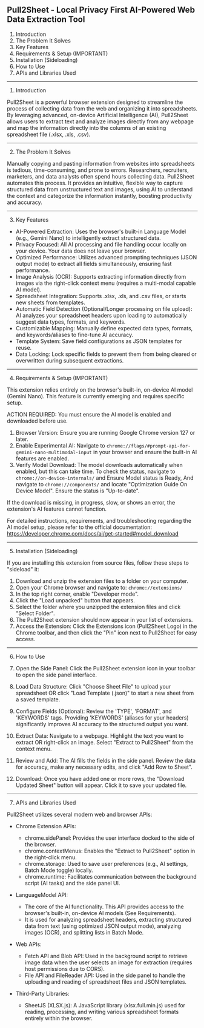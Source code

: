 ## Pull2Sheet - Local Privacy First AI-Powered Web Data Extraction Tool

1. Introduction
2. The Problem It Solves
3. Key Features
4. Requirements & Setup (IMPORTANT)
5. Installation (Sideloading)
6. How to Use
7. APIs and Libraries Used

----------------------------------------------------------------

1. Introduction

Pull2Sheet is a powerful browser extension designed to streamline the process of collecting data from the web and organizing it into spreadsheets. By leveraging advanced, on-device Artificial Intelligence (AI), Pull2Sheet allows users to extract text and analyze images directly from any webpage and map the information directly into the columns of an existing spreadsheet file (.xlsx, .xls, .csv).

----------------------------------------------------------------

2. The Problem It Solves

Manually copying and pasting information from websites into spreadsheets is tedious, time-consuming, and prone to errors. Researchers, recruiters, marketers, and data analysts often spend hours collecting data. Pull2Sheet automates this process. It provides an intuitive, flexible way to capture structured data from unstructured text and images, using AI to understand the context and categorize the information instantly, boosting productivity and accuracy.

----------------------------------------------------------------

3. Key Features

*   AI-Powered Extraction: Uses the browser's built-in Language Model (e.g., Gemini Nano) to intelligently extract structured data.
*   Privacy Focused: All AI processing and file handling occur locally on your device. Your data does not leave your browser.
*   Optimized Performance: Utilizes advanced prompting techniques (JSON output mode) to extract all fields simultaneously, ensuring fast performance.
*   Image Analysis (OCR): Supports extracting information directly from images via the right-click context menu (requires a multi-modal capable AI model).
*   Spreadsheet Integration: Supports .xlsx, .xls, and .csv files, or starts new sheets from templates.
*   Automatic Field Detection (Optional/Longer processing on file upload): AI analyzes your spreadsheet headers upon loading to automatically suggest data types, formats, and keywords.
*   Customizable Mapping: Manually define expected data types, formats, and keywords/aliases to fine-tune AI accuracy.
*   Template System: Save field configurations as JSON templates for reuse.
*   Data Locking: Lock specific fields to prevent them from being cleared or overwritten during subsequent extractions.


----------------------------------------------------------------

4. Requirements & Setup (IMPORTANT)

This extension relies entirely on the browser's built-in, on-device AI model (Gemini Nano). This feature is currently emerging and requires specific setup.

ACTION REQUIRED:
You must ensure the AI model is enabled and downloaded before use.

1. Browser Version: Ensure you are running Google Chrome version 127 or later.
2. Enable Experimental AI: Navigate to `chrome://flags/#prompt-api-for-gemini-nano-multimodal-input` in your browser and ensure the built-in AI features are enabled.
3. Verify Model Download: The model downloads automatically when enabled, but this can take time. To check the status, navigate to `chrome://on-device-internals/` and Ensure Model status is Ready, And navigate to `chrome://components/` and locate "Optimization Guide On Device Model". Ensure the status is "Up-to-date". 

If the download is missing, in progress, slow, or shows an error, the extension's AI features cannot function.

For detailed instructions, requirements, and troubleshooting regarding the AI model setup, please refer to the official documentation:
https://developer.chrome.com/docs/ai/get-started#model_download

----------------------------------------------------------------

5. Installation (Sideloading)

If you are installing this extension from source files, follow these steps to "sideload" it:

1. Download and unzip the extension files to a folder on your computer.
2. Open your Chrome browser and navigate to: `chrome://extensions/`
3. In the top right corner, enable "Developer mode".
4. Click the "Load unpacked" button that appears.
5. Select the folder where you unzipped the extension files and click "Select Folder".
6. The Pull2Sheet extension should now appear in your list of extensions.
7. Access the Extension: Click the Extensions icon (Pull2Sheet Logo) in the Chrome toolbar, and then click the "Pin" icon next to Pull2Sheet for easy access.

----------------------------------------------------------------

6. How to Use

1. Open the Side Panel: Click the Pull2Sheet extension icon in your toolbar to open the side panel interface.
2. Load Data Structure: Click "Choose Sheet File" to upload your spreadsheet OR click "Load Template (.json)" to start a new sheet from a saved template.
3. Configure Fields (Optional): Review the 'TYPE', 'FORMAT', and 'KEYWORDS' tags. Providing 'KEYWORDS' (aliases for your headers) significantly improves AI accuracy to the structured output you want.
4. Extract Data: Navigate to a webpage. Highlight the text you want to extract OR right-click an image. Select "Extract to Pull2Sheet" from the context menu.
5. Review and Add: The AI fills the fields in the side panel. Review the data for accuracy, make any necessary edits, and click "Add Row to Sheet".
6. Download: Once you have added one or more rows, the "Download Updated Sheet" button will appear. Click it to save your updated file.

----------------------------------------------------------------

7. APIs and Libraries Used

Pull2Sheet utilizes several modern web and browser APIs:

*   Chrome Extension APIs:
    - chrome.sidePanel: Provides the user interface docked to the side of the browser.
    - chrome.contextMenus: Enables the "Extract to Pull2Sheet" option in the right-click menu.
    - chrome.storage: Used to save user preferences (e.g., AI settings, Batch Mode toggle) locally.
    - chrome.runtime: Facilitates communication between the background script (AI tasks) and the side panel UI.

*   LanguageModel API:
    - The core of the AI functionality. This API provides access to the browser's built-in, on-device AI models (See Requirements).
    - It is used for analyzing spreadsheet headers, extracting structured data from text (using optimized JSON output mode), analyzing images (OCR), and splitting lists in Batch Mode.

*   Web APIs:
    - Fetch API and Blob API: Used in the background script to retrieve image data when the user selects an image for extraction (requires host permissions due to CORS).
    - File API and FileReader API: Used in the side panel to handle the uploading and reading of spreadsheet files and JSON templates.

*   Third-Party Libraries:
    - SheetJS (XLSX.js): A JavaScript library (xlsx.full.min.js) used for reading, processing, and writing various spreadsheet formats entirely within the browser.
